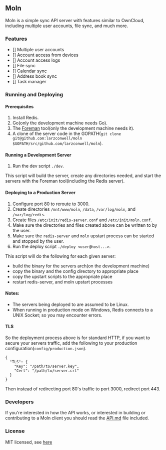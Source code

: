 Moln
---

Moln is a simple sync API server with features similar to OwnCloud, including multiple user accounts, file sync, and much more.

### Features
- [] Multiple user accounts
- [] Account access from devices
- [] Account access logs
- [] File sync
- [] Calendar sync
- [] Address book sync
- [] Task manager

### Running and Deploying

#### Prerequisites
1. Install Redis.
2. Go(only the development machine needs Go).
3. The [Foreman](https://github.com/ddollar/foreman) tool(only the development machine needs it).
4. A clone of the server code in the GOPATH(`git clone git@github.com:larzconwell/moln $GOPATH/src/github.com/larzconwell/moln`).

#### Running a Development Server
1. Run the dev script `./dev`.

This script will build the server, create any directories needed, and start the servers with the
Foreman tool(including the Redis server).

#### Deploying to a Production Server
1. Configure port 80 to reroute to 3000.
2. Create directories `/mnt/www/moln`, `/data`, `/var/log/moln`, and `/var/log/redis`.
3. Create files `/etc/init/redis-server.conf` and `/etc/init/moln.conf`.
4. Make sure the directories and files created above can be written to by the user.
5. Make sure the `redis-server` and `moln` upstart process can be started and stopped by the user.
6. Run the deploy script `./deploy <user@host...>`.

This script will do the following for each given server:
- build the binary for the servers arch(on the development machine)
- copy the binary and the config directory to appropriate place
- copy the upstart scripts to the appropriate place
- restart redis-server, and moln upstart processes

#### Notes:
- The servers being deployed to are assumed to be Linux.
- When running in production mode on Windows, Redis connects to a UNIX Socket; so you may encounter errors.

#### TLS
So the deployment process above is for standard HTTP, if you want to secure your servers traffic,
add the following to your production configuration(`config/production.json`).
```
{
  "TLS": {
    "Key": "/path/to/server.key",
    "Cert": "/path/to/server.crt"
  }
}
```

Then instead of redirecting port 80's traffic to port 3000, redirect port 443.

### Developers
If you're interested in how the API works, or interested in building or contributing to a Moln
client you should read the [API.md](https://raw.github.com/larzconwell/moln/master/API.md) file
included.

### License
MIT licensed, see [here](https://raw.github.com/larzconwell/moln/master/README.md)
